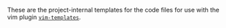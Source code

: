 These are the project-internal templates for the code files
for use with the vim plugin
[``vim-templates``](https://github.com/tibabit/vim-templates).
